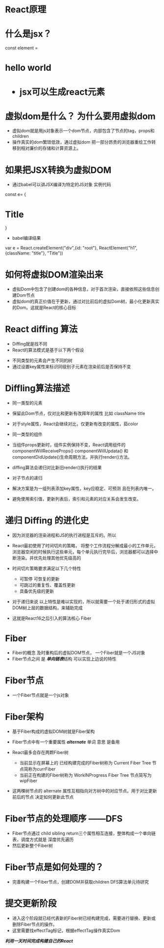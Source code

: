 # React原理

# 什么是jsx？

const element = <h1>hello world<h1>

* jsx可以生成react元素


# 虚拟dom是什么？ 为什么要用虚拟dom

* 虚拟dom就是用js对象表示一个dom节点，内部包含了节点的tag，props和children
* 操作真实的dom繁琐低效，通过虚拟dom 把一部分昂贵的浏览器重绘工作转移到相对廉价的存储和计算资源上。

# 如果把JSX转换为虚拟DOM

* 通过babel可以讲JSX编译为特定的JS对象  实例代码

const e= {
    <div id="root">
        <h1 className="title">Title</h1>
    </div>
}

* babel编译结果

var e = React.createElement("div",{id: "root"}, ReactElement("h1", {className: "title"}, "Title"))


# 如何将虚拟DOM渲染出来

* 虚拟Dom中包含了创建dom的各种信息，对于首次渲染，直接依照这些信息创建Dom节点
* 虚拟dom的真正价值在于更新，通过对比前后的虚拟Dom树，最小化更新真实的Dom。这就是React的核心目标


# React  diffing 算法

* Diffing就是找不同
* React的算法模式是基于以下两个假设
- 不同类型的元素会产生不同的树
- 通过设置key属性来标识同级别子元素在渲染前后是否保持不变


# Diffling算法描述

* 同一类型的元素
* 保留此Dom节点，仅对比和更新有改拜年的属性  比如 className title
* 对于style属性，React会继续对比，仅更新有改变的属性，茹color

* 同一类型的组件
* 当组件props更新时，组件实例保持不变，React调用组件的componentWillReceiveProps() componentWillUpdata() 和 componentDidUpdate()生命周期方法，并执行render()方法。
* diffing算法会递归对比新旧render()执行的结果

* 对子节点的递归
* 解决方案是为一组列表添加key属性，key应稳定、可预测 且在列表内唯一。
* 避免使用索引值，更新列表后，索引和元素的对应关系会发生改变。



# 递归 Diffing 的进化史
* 因为浏览器的渲染进程和JS的执行进程是互斥的。所以
* React最初使用了时间切片的策略， 将整个工作流程分解成最小的工作单元，浏览器空闲的时候执行这些单元，每个单元执行完毕后，浏览器都可以选择中断渲染。并优先处理其他优先级高的
* 时间切片策略要求满足以下几个特性
  - 可暂停 可恢复的更新
  - 可跳过的重复性、覆盖性更新
  - 具备优先级的更新

* 对于递归来说 以上特性是难以实现的，所以就需要一个处于递归形式的虚拟DOM树上层的数据结构，来辅助完成
* 这就是React16之后引入的算法核心 Fiber


#  Fiber
* Fiber的概念 及时重构后的虚拟DOM节点， 一个Fiber就是一个JS对象
* Fiber节点之间 是  ***单向链表***结构 可以实现上边说的特性


# Fiber节点
* 一个Fiber节点就是一个js对象


# Fiber架构
* 基于Fiber构成的虚拟DOM树就是Fiber架构
* Fiber节点中有一个重要属性 ***alternate*** 单词 意思 是备用
* React最多会存在两颗Fiber树
  - 当前显示在屏幕上的 已经构建完成的Fiber树称为 Current Fiber Tree 节点简称为currFiber
  - 当前正在构建的Fiber树称为 WorkINProgress Fiber Tree  节点简写为wipFiber

* 这两棵树节点的 alternate 属性互相指向对方树中的对应节点。用于对比更新前后的节点 决定如何更新此节点


# Fiber节点的处理顺序 ——DFS
* Fiber节点通过  child sibling return三个属性相互连接，整体构成一个单向链表，调度方式就是 深度优先遍历
* 然后更新整个Fiber树

# Fiber节点是如何处理的？
* 完善构建一个Fiber节点，创建DOM并获取children  DFS算法单元待研究

# 提交更新阶段
* 进入这个阶段就已经代表新的Fiber树已经构建完成，需要进行替换、更新或删除Fiber节点的操作。
* 这里需要找effectTag标记，根据effectTag操作真实Dom




***利用一天时间完成构建自己的React***